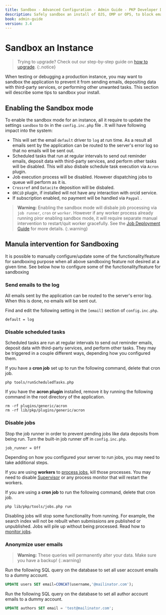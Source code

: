 ```yaml
---
title: Sandbox - Advanced Configuration - Admin Guide - PKP Developer Docs
description: Safely sandbox an install of OJS, OMP or OPS, to block email sending, data deposits, and other unwanted tasks.
book: admin-guide
version: 3.4
---
```


# Sandbox an Instance

> Trying to upgrade? Check out our step-by-step guide on [how to upgrade](/dev/upgrade-guide/en/).
{:.notice}

When testing or debugging a production instance, you may want to sandbox the application to prevent it from sending emails, depositing data with third-party services, or performing other unwanted tasks. This section will describe some tips to sandbox your install.

## Enabling the Sandbox mode

To enable the sandbox mode for an instance, all it require to update the settings `sandbox` to `On` in the `config.inc.php` file . It will have following impact into the system:

 - This will set the email `default` driver to `log` at run time. As a result all emails sent by the application can be routed to the server's error log so that no emails will be sent out.
 - Scheduled tasks that run at regular intervals to send out reminder emails, deposit data with third-party services, and perform other tasks will be disabled. This will also disbale schedule task execution via `Acron` plugin.
 - Job execution process will be disabled. However dispatching jobs to queue will perform as it is.
 - `Crossref` and `Datacite` deposition will be disbaled.
 - `ORCiD` plugin, if installed will not have any interaction with orcid service.
 - If subscription enabled, no payment will be handled via `Paypal` .

> **Warning:** Enabling the sandbox mode will disbale job processing via `job runner`, `cron` or `worker`. However if any worker process already running piror enabling sandbox mode, it will require separate manual intervention to restart/quit worker gracefully. See the [Job Deployment Guide](/admin-guide/en/deploy-jobs) for more details.
{:.warning}

## Manula intervention for Sandboxing

It is possible to manually configure/update some of the functionality/feature for sandboxing purpose when all above sandboxing feature not desired at a given time. See below how to configure some of the functionality/feature for sandboxing

### Send emails to the log

All emails sent by the application can be routed to the server's error log. When this is done, no emails will be sent out.

Find and edit the following setting in the `[email]` section of `config.inc.php`.

```
default = log
```

### Disable scheduled tasks

Scheduled tasks are run at regular intervals to send out reminder emails, deposit data with third-party services, and perform other tasks. They may be triggered in a couple different ways, depending how you configured them.

If you have a **cron job** set up to run the following command, delete that cron job.

```
php tools/runScheduledTasks.php
```

If you have the **acron plugin** installed, remove it by running the following command in the root directory of the application.

```
rm -rf plugins/generic/acron
rm -rf lib/pkp/plugins/generic/acron
```

### Disable jobs

Stop the job runner in order to prevent pending jobs like data deposits from being run. Turn the built-in job runner off in `config.inc.php`.

```
job_runner = Off
```

Depending on how you configured your server to run jobs, you may need to take additional steps.

If you are using **workers** to [process jobs](./deploy-jobs#workers), kill those processes. You may need to disable [Supervisor](./deploy-jobs#workers) or any process monitor that will restart the workers.

If you are using a **cron job** to run the following command, delete that cron job.

```
php lib/pkp/tools/jobs.php run
```

Disabling jobs will stop some functionality from running. For example, the search index will not be rebuilt when submissions are published or unpublished. Jobs will pile up without being processed. Read how to [monitor jobs](./deploy-jobs#how-to-monitor-jobs).

### Anonymize user emails

> **Warning:** These queries will permanently alter your data. Make sure you have a backup!
{:.warning}

Run the following SQL query on the database to set all user account emails to a dummy account.

```sql
UPDATE users SET email=CONCAT(username,'@mailinator.com');
```

Run the following SQL query on the database to set all author account emails to a dummy account.

```sql
UPDATE authors SET email = 'test@mailinator.com';
```

